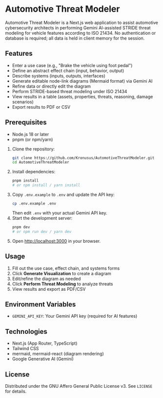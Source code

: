 
# Automotive Threat Modeler

Automotive Threat Modeler is a Next.js web application to assist automotive cybersecurity architects in performing Gemini AI-assisted STRIDE threat modeling for vehicle features according to ISO 21434. No authentication or database is required; all data is held in client memory for the session.

## Features

- Enter a use case (e.g., "Brake the vehicle using foot pedal")
- Define an abstract effect chain (input, behavior, output)
- Describe systems (inputs, outputs, interfaces)
- Generate editable node-link diagrams (Mermaid format) via Gemini AI
- Refine data or directly edit the diagram
- Perform STRIDE-based threat modeling under ISO 21434
- View results in a table (assets, properties, threats, reasoning, damage scenarios)
- Export results to PDF or CSV

## Prerequisites

- Node.js 18 or later
- pnpm (or npm/yarn)

1. Clone the repository:
	```bash
	git clone https://github.com/Kronusus/AutomotiveThreatModeler.git
	cd AutomotiveThreatModeler
	```
2. Install dependencies:
	```bash
	pnpm install
	# or npm install / yarn install
	```
3. Copy `.env.example` to `.env` and update the API key:
	```bash
	cp .env.example .env
	```
	Then edit `.env` with your actual Gemini API key.
4. Start the development server:
	```bash
	pnpm dev
	# or npm run dev / yarn dev
	```
5. Open [http://localhost:3000](http://localhost:3000) in your browser.

## Usage

1. Fill out the use case, effect chain, and systems forms
2. Click **Generate Visualization** to create a diagram
3. Edit/refine the diagram as needed
4. Click **Perform Threat Modeling** to analyze threats
5. View results and export as PDF/CSV

## Environment Variables

- `GEMINI_API_KEY`: Your Gemini API key (required for AI features)

## Technologies

- Next.js (App Router, TypeScript)
- Tailwind CSS
- mermaid, mermaid-react (diagram rendering)
- Google Generative AI (Gemini)

## License

Distributed under the GNU Affero General Public License v3. See `LICENSE` for details.
